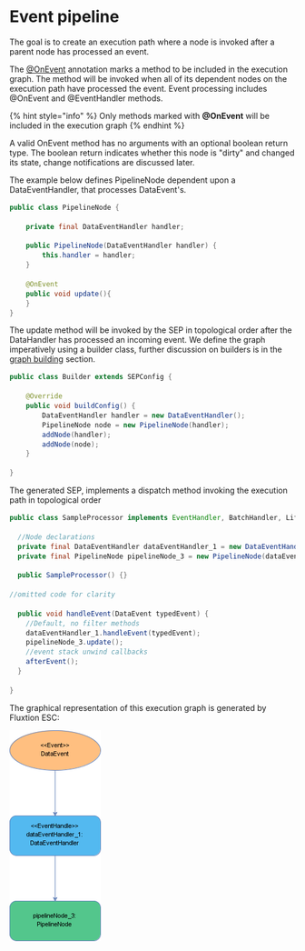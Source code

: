 # Event pipeline

The goal is to create an execution path where a node is invoked after a parent node has processed an event.

The [@OnEvent](https://github.com/v12technology/fluxtion/blob/master/builder/src/main/java/com/fluxtion/api/annotations/OnEvent.java)  annotation marks a method to be included in the execution graph. The method will be invoked when all of its dependent nodes on the execution path have processed the event. Event processing includes @OnEvent and @EventHandler methods.

{% hint style="info" %}
Only methods marked with **@OnEvent** will be included in the execution graph
{% endhint %}

A valid OnEvent method has no arguments with an optional boolean return type. The boolean return indicates whether this node is "dirty" and changed its state, change notifications are discussed later.

The example below defines PipelineNode dependent upon a DataEventHandler, that processes DataEvent's.

```java
public class PipelineNode {

    private final DataEventHandler handler;

    public PipelineNode(DataEventHandler handler) {
        this.handler = handler;
    }
    
    @OnEvent
    public void update(){
    }
}
```

The update method will be invoked by the SEP in topological order after the DataHandler has processed an incoming event. We define the graph imperatively using a builder class, further discussion on builders is in the [graph building](../graph-building-primitives.md) section.

```java
public class Builder extends SEPConfig {

    @Override
    public void buildConfig() {
        DataEventHandler handler = new DataEventHandler();
        PipelineNode node = new PipelineNode(handler);
        addNode(handler);
        addNode(node);
    }

}
```

The generated SEP, implements a dispatch method invoking the execution path in topological order

```java
public class SampleProcessor implements EventHandler, BatchHandler, Lifecycle {

  //Node declarations
  private final DataEventHandler dataEventHandler_1 = new DataEventHandler();
  private final PipelineNode pipelineNode_3 = new PipelineNode(dataEventHandler_1);
  
  public SampleProcessor() {}

//omitted code for clarity

  public void handleEvent(DataEvent typedEvent) {
    //Default, no filter methods
    dataEventHandler_1.handleEvent(typedEvent);
    pipelineNode_3.update();
    //event stack unwind callbacks
    afterEvent();
  }

}

```

The graphical representation of this execution graph is generated by Fluxtion ESC:

![execution graph for a simple pipeline system](../../.gitbook/assets/sampleprocessor.png)

